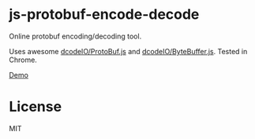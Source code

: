 # js-protobuf-encode-decode
Online protobuf encoding/decoding tool.

Uses awesome [dcodeIO/ProtoBuf.js](https://github.com/dcodeIO/ProtoBuf.js) and [dcodeIO/ByteBuffer.js](https://github.com/dcodeIO/ByteBuffer.js). Tested in Chrome.

[Demo](http://bxco.github.io/js-protobuf-encode-decode/)

# License
MIT
